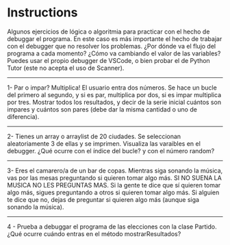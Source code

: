 # Instructions

Algunos ejercicios de lógica o algoritmia para practicar con el hecho de debuggar el programa.
En este caso es más importante el hecho de trabajar con el debugger que no resolver los problemas.
¿Por dónde va el flujo del programa a cada momento? ¿Cómo va cambiando el valor de las variables?
Puedes usar el propio debugger de VSCode, o bien probar el de Python Tutor (este no acepta el uso de Scanner).
***
1- Par o impar? Multiplica!
El usuario entra dos números. Se hace un bucle del primero al segundo, y si es par, multiplica por dos, si es impar multiplica por tres.
Mostrar todos los resultados, y decir de la serie inicial cuántos son impares y cuántos son pares (debe dar la misma cantidad o uno de diferencia).
***
2- Tienes un array o arraylist de 20 ciudades. Se seleccionan aleatoriamente 3 de ellas y se imprimen. Visualiza las varaibles en el debugger. ¿Qué ocurre con el índice del bucle? y con el número random?
***
3- Eres el camarero/a de un bar de copas. Mientras siga sonando la música, vas por las mesas preguntando si quieren tomar algo más. SI NO SUENA LA MUSICA NO LES PREGUNTAS
MAS. Si la gente te dice que sí quieren tomar algo más, sigues preguntando a otros si quieren tomar algo más. Si alguien te dice que no, dejas de preguntar si quieren algo más (aunque siga sonando la
música).
***
4 - Prueba a debuggar el programa de las elecciones con la clase Partido. ¿Qué ocurre cuándo entras en el método mostrarResultados?
